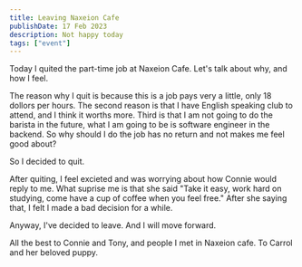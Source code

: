 ```yaml
---
title: Leaving Naxeion Cafe
publishDate: 17 Feb 2023
description: Not happy today
tags: ["event"]
---
```


Today I quited the part-time job at Naxeion Cafe. Let's talk about why, and how I feel.

The reason why I quit is because this is a job pays very a little, only 18 dollors per hours. The second reason is that I have English speaking club to attend, and I think it worths more. Third is that I am not going to do the barista in the future, what I am going to be is software engineer in the backend. So why should I do the job has no return and not makes me feel good about?

So I decided to quit.

After quiting, I feel excieted and was worrying about how Connie would reply to me. What suprise me is that she said "Take it easy, work hard on studying, come have a cup of coffee when you feel free." After she saying that, I felt I made a bad decision for a while.

Anyway, I've decided to leave. And I will move forward.

All the best to Connie and Tony, and people I met in Naxeion cafe. To Carrol and her beloved puppy.

